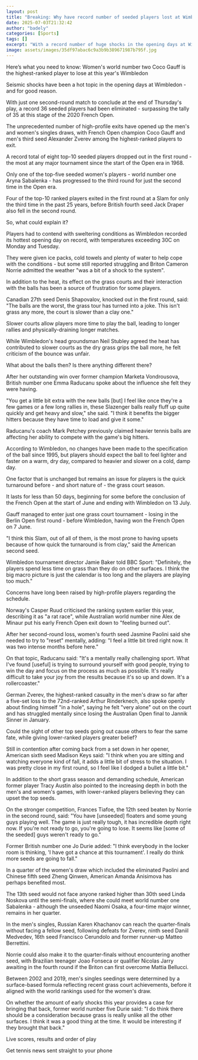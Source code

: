 ```yaml
---
layout: post
title: "Breaking: Why have record number of seeded players lost at Wimbledon?"
date: 2025-07-03T21:32:42
author: "badely"
categories: [Sports]
tags: []
excerpt: "With a record number of huge shocks in the opening days at Wimbledon, BBC Sport takes a look at some of the reasons why."
image: assets/images/35df97abac6c9a3b9b389671987b795f.jpg
---
```


Here’s what you need to know: Women's world number two Coco Gauff is the highest-ranked player to lose at this year's Wimbledon

Seismic shocks have been a hot topic in the opening days at Wimbledon - and for good reason. 

With just one second-round match to conclude at the end of Thursday's play, a record 36 seeded players had been eliminated - surpassing the tally of 35 at this stage of the 2020 French Open.

The unprecedented number of high-profile exits have opened up the men's and women's singles draws, with French Open champion Coco Gauff and men's third seed Alexander Zverev among the highest-ranked players to exit.

A record total of eight top-10 seeded players dropped out in the first round - the most at any major tournament since the start of the Open era in 1968.

Only one of the top-five seeded women's players - world number one Aryna Sabalenka - has progressed to the third round for just the second time in the Open era.

Four of the top-10 ranked players exited in the first round at a Slam for only the third time in the past 25 years, before British fourth seed Jack Draper also fell in the second round.

So, what could explain it?

Players had to contend with sweltering conditions as Wimbledon recorded its hottest opening day on record, with temperatures exceeding 30C on Monday and Tuesday.

They were given ice packs, cold towels and plenty of water to help cope with the conditions - but some still reported struggling and Briton Cameron Norrie admitted the weather "was a bit of a shock to the system".

In addition to the heat, its effect on the grass courts and their interaction with the balls has been a source of frustration for some players.

Canadian 27th seed Denis Shapovalov, knocked out in the first round, said: "The balls are the worst, the grass tour has turned into a joke. This isn't grass any more, the court is slower than a clay one."

Slower courts allow players more time to play the ball, leading to longer rallies and physically-draining longer matches.

While Wimbledon's head groundsman Neil Stubley agreed the heat has contributed to slower courts as the dry grass grips the ball more, he felt criticism of the bounce was unfair.

What about the balls then? Is there anything different there?

After her outstanding win over former champion Marketa Vondrousova, British number one Emma Raducanu spoke about the influence she felt they were having.

"You get a little bit extra with the new balls [but] I feel like once they're a few games or a few long rallies in, these Slazenger balls really fluff up quite quickly and get heavy and slow," she said. "I think it benefits the bigger hitters because they have time to load and give it some."

Raducanu's coach Mark Petchey previously claimed heavier tennis balls are affecting her ability to compete with the game's big hitters.

According to Wimbledon, no changes have been made to the specification of the ball since 1995, but players should expect the ball to feel lighter and faster on a warm, dry day, compared to heavier and slower on a cold, damp day.

One factor that is unchanged but remains an issue for players is the quick turnaround before - and short nature of - the grass court season.

It lasts for less than 50 days, beginning for some before the conclusion of the French Open at the start of June and ending with Wimbledon on 13 July.

Gauff managed to enter just one grass court tournament - losing in the Berlin Open first round - before Wimbledon, having won the French Open on 7 June.

"I think this Slam, out of all of them, is the most prone to having upsets because of how quick the turnaround is from clay," said the American second seed.

Wimbledon tournament director Jamie Baker told BBC Sport: "Definitely, the players spend less time on grass than they do on other surfaces. I think the big macro picture is just the calendar is too long and the players are playing too much."

Concerns have long been raised by high-profile players regarding the schedule.

Norway's Casper Ruud criticised the ranking system earlier this year, describing it as "a rat race", while Australian world number nine Alex de Minaur put his early French Open exit down to "feeling burned out".

After her second-round loss, women's fourth seed Jasmine Paolini said she needed to try to "reset" mentally, adding: "I feel a little bit tired right now. It was two intense months before here."

On that topic, Raducanu said: "It's a mentally really challenging sport. What I've found [useful] is trying to surround yourself with good people, trying to win the day and focus on the process as much as possible. It's really difficult to take your joy from the results because it's so up and down. It's a rollercoaster."

German Zverev, the highest-ranked casualty in the men's draw so far after a five-set loss to the 72nd-ranked Arthur Rinderknech, also spoke openly about finding himself "in a hole", saying he felt "very alone" out on the court and has struggled mentally since losing the Australian Open final to Jannik Sinner in January.

Could the sight of other top seeds going out cause others to fear the same fate, while giving lower-ranked players greater belief? 

Still in contention after coming back from a set down in her opener, American sixth seed Madison Keys said: "I think when you are sitting and watching everyone kind of fall, it adds a little bit of stress to the situation. I was pretty close in my first round, so I feel like I dodged a bullet a little bit."

In addition to the short grass season and demanding schedule, American former player Tracy Austin also pointed to the increasing depth in both the men's and women's games, with lower-ranked players believing they can upset the top seeds.

On the stronger competition, Frances Tiafoe, the 12th seed beaten by Norrie in the second round, said: "You have [unseeded] floaters and some young guys playing well. The game is just really tough, it has incredible depth right now. If you're not ready to go, you're going to lose. It seems like [some of the seeded] guys weren't ready to go."

Former British number one Jo Durie added: "I think everybody in the locker room is thinking, 'I have got a chance at this tournament'. I really do think more seeds are going to fall."

In a quarter of the women's draw which included the eliminated Paolini and Chinese fifth seed Zheng Qinwen, American Amanda Anisimova has perhaps benefited most.

The 13th seed would not face anyone ranked higher than 30th seed Linda Noskova until the semi-finals, where she could meet world number one Sabalenka - although the unseeded Naomi Osaka, a four-time major winner, remains in her quarter.

In the men's singles, Russian Karen Khachanov can reach the quarter-finals without facing a fellow seed, following defeats for Zverev, ninth seed Daniil Medvedev, 16th seed Francisco Cerundolo and former runner-up Matteo Berrettini.

Norrie could also make it to the quarter-finals without encountering another seed, with Brazilian teenager Joao Fonseca or qualifier Nicolas Jarry awaiting in the fourth round if the Briton can first overcome Mattia Bellucci.

Between 2002 and 2019, men's singles seedings were determined by a surface-based formula reflecting recent grass court achievements, before it aligned with the world rankings used for the women's draw.

On whether the amount of early shocks this year provides a case for bringing that back, former world number five Durie said: "I do think there should be a consideration because grass is really unlike all the other surfaces. I think it was a good thing at the time. It would be interesting if they brought that back."

Live scores, results and order of play

Get tennis news sent straight to your phone


